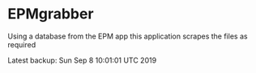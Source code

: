 # EPMgrabber
Using a database from the EPM app this application scrapes the files as required


Latest backup: Sun Sep 8 10:01:01 UTC 2019
